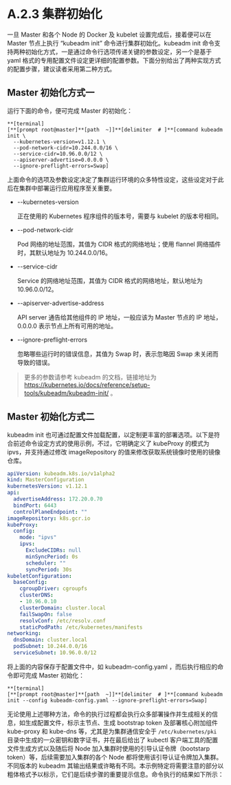 # A.2.3 集群初始化

一旦 Master 和各个 Node 的 Docker 及 kubelet 设置完成后，接着便可以在 Master 节点上执行 “kubeadm init” 命令进行集群初始化。kubeadm init 命令支持两种初始化方式，一是通过命令行选项传递关键的参数设定，另一个是基于 yaml 格式的专用配置文件设定更详细的配置参数。下面分别给出了两种实现方式的配置步骤，建议读者采用第二种方式。

## Master 初始化方式一

运行下面的命令，便可完成 Master 的初始化：

```
**[terminal]
[**[prompt root@master]**[path  ~]]**[delimiter  # ]**[command kubeadm init \
  --kubernetes-version=v1.12.1 \
  --pod-network-cidr=10.244.0.0/16 \
  --service-cidr=10.96.0.0/12 \
  --apiserver-advertise=0.0.0.0 \
  --ignore-preflight-errors=Swap]
```

上面命令的选项及参数设定决定了集群运行环境的众多特性设定，这些设定对于此后在集群中部署运行应用程序至关重要。

* --kubernetes-version
  
  正在使用的 Kubernetes 程序组件的版本号，需要与 kubelet 的版本号相同。

* --pod-network-cidr
 
  Pod 网络的地址范围，其值为 CIDR 格式的网络地址；使用 flannel 网络插件时，其默认地址为 10.244.0.0/16。

* --service-cidr
 
  Service 的网络地址范围，其值为 CIDR 格式的网络地址，默认地址为 10.96.0.0/12。

* --apiserver-advertise-address

  API server 通告给其他组件的 IP 地址，一般应该为 Master 节点的 IP 地址，0.0.0.0 表示节点上所有可用的地址。

* --ignore-preflight-errors

  忽略哪些运行时的错误信息，其值为 Swap 时，表示忽略因 Swap 未关闭而导致的错误。

> 更多的参数请参考 kubeadm 的文档，链接地址为 https://kubernetes.io/docs/reference/setup-tools/kubeadm/kubeadm-init/ 。

## Master 初始化方式二

kubeadm init 也可通过配置文件加载配置，以定制更丰富的部署选项。以下是符合前述命令设定方式的使用示例，不过，它明确定义了 kubeProxy 的模式为 ipvs，并支持通过修改 imageRepository 的值来修改获取系统镜像时使用的镜像仓库。

```yaml
apiVersion: kubeadm.k8s.io/v1alpha2
kind: MasterConfiguration
kubernetesVersion: v1.12.1
api:
  advertiseAddress: 172.20.0.70
  bindPort: 6443
  controlPlaneEndpoint: ""
imageRepository: k8s.gcr.io
kubeProxy:
  config:
    mode: "ipvs"
    ipvs:
      ExcludeCIDRs: null
      minSyncPeriod: 0s
      scheduler: ""
      syncPeriod: 30s
kubeletConfiguration:
  baseConfig:
    cgroupDriver: cgroupfs
    clusterDNS:
    - 10.96.0.10
    clusterDomain: cluster.local
    failSwapOn: false
    resolvConf: /etc/resolv.conf
    staticPodPath: /etc/kubernetes/manifests
networking:
  dnsDomain: cluster.local
  podSubnet: 10.244.0.0/16
  serviceSubnet: 10.96.0.0/12
```

将上面的内容保存于配置文件中，如 kubeadm-config.yaml ，而后执行相应的命令即可完成 Master 初始化：

```
**[terminal]
[**[prompt root@master]**[path  ~]]**[delimiter  # ]**[command kubeadm init --config kubeadm-config.yaml --ignore-preflight-errors=Swap]
```

无论使用上述哪种方法，命令的执行过程都会执行众多部署操作并生成相关的信息，如生成配置文件，标示主节点、生成 bootstrap token 及部署核心附加组件 kube-proxy 和 kube-dns 等，尤其是为集群通信安全于 `/etc/kubernetes/pki` 目录中生成的一众密钥和数字证书，并在最后给出了 kubectl 客户端工具的配置文件生成方式以及随后将 Node 加入集群时使用的引导认证令牌（bootstarp token）等，后续需要加入集群的各个 Node 都将使用该引导认证令牌加入集群。不同版本的 kubeadm 其输出结果或许略有不同。本示例特定将需要注意的部分以粗体格式予以标示，它们是后续步骤的重要提示信息。命令执行的结果如下所示：

```

```
